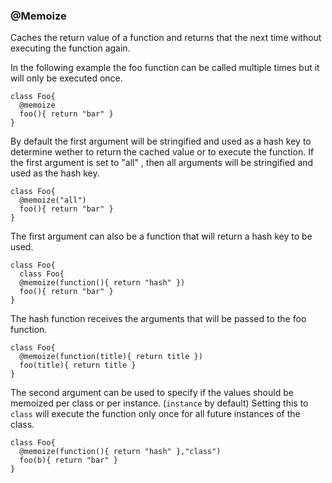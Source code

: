 ### @Memoize

Caches the return value of a function and returns that the next time without executing the function again.

In the following example the foo function can be called multiple times but it will only be executed once.

    class Foo{
      @memoize
      foo(){ return "bar" }
    }
  
By default the first argument will be stringified and used as a hash key to determine wether to return the cached value or to execute the function.
If the first argument is set to "all" , then all arguments will be stringified and used as the hash key.

    class Foo{
      @memoize("all")
      foo(){ return "bar" }
    }

The first argument can also be a function that will return a hash key to be used.

    class Foo{
      class Foo{
      @memoize(function(){ return "hash" })
      foo(){ return "bar" }
    }
    
The hash function receives the arguments that will be passed to the foo function.

    class Foo{
      @memoize(function(title){ return title })
      foo(title){ return title }
    }

The second argument can be used to specify if the values should be memoized per class or per instance. (`instance` by default)
Setting this to `class` will execute the function only once for all future instances of the class.

    class Foo{
      @memoize(function(){ return "hash" },"class")
      foo(b){ return "bar" }
    }
